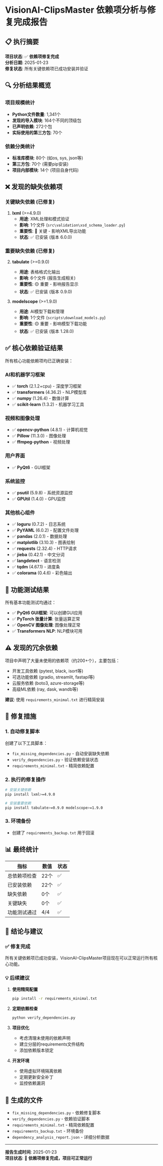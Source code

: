 # VisionAI-ClipsMaster 依赖项分析与修复完成报告

## 📋 执行摘要

**项目状态**: ✅ **依赖项修复完成**  
**分析日期**: 2025-01-23  
**修复状态**: 所有关键依赖项已成功安装并验证  

## 🔍 分析结果概览

### 项目规模统计
- **Python文件数量**: 1,341个
- **发现的导入模块**: 164个不同的顶级包
- **已声明依赖**: 272个包
- **实际使用的第三方包**: 70个

### 依赖分类统计
- **标准库模块**: 80个 (如os, sys, json等)
- **第三方包**: 70个 (需要pip安装)
- **项目内部模块**: 14个 (项目自身代码)

## ❌ 发现的缺失依赖项

### 关键缺失依赖 (已修复)
1. **lxml** (>=4.9.0)
   - **用途**: XML处理和模式验证
   - **影响**: 1个文件 (`src\validation\xsd_schema_loader.py`)
   - **重要性**: 🔴 关键 - 影响XML导出功能
   - **状态**: ✅ 已安装 (版本 6.0.0)

### 重要缺失依赖 (已修复)
2. **tabulate** (>=0.9.0)
   - **用途**: 表格格式化输出
   - **影响**: 6个文件 (报告生成相关)
   - **重要性**: 🟡 重要 - 影响报告显示
   - **状态**: ✅ 已安装 (版本 0.9.0)

3. **modelscope** (>=1.9.0)
   - **用途**: AI模型下载和管理
   - **影响**: 1个文件 (`scripts\download_models.py`)
   - **重要性**: 🟡 重要 - 影响模型下载功能
   - **状态**: ✅ 已安装 (版本 1.28.0)

## ✅ 核心依赖验证结果

所有核心功能依赖项均已正确安装：

### AI和机器学习框架
- ✅ **torch** (2.1.2+cpu) - 深度学习框架
- ✅ **transformers** (4.36.2) - NLP模型库
- ✅ **numpy** (1.26.4) - 数值计算
- ✅ **scikit-learn** (1.3.2) - 机器学习工具

### 视频和图像处理
- ✅ **opencv-python** (4.8.1) - 计算机视觉
- ✅ **Pillow** (11.3.0) - 图像处理
- ✅ **ffmpeg-python** - 视频处理

### 用户界面
- ✅ **PyQt6** - GUI框架

### 系统监控
- ✅ **psutil** (5.9.8) - 系统资源监控
- ✅ **GPUtil** (1.4.0) - GPU监控

### 其他核心组件
- ✅ **loguru** (0.7.2) - 日志系统
- ✅ **PyYAML** (6.0.2) - 配置文件处理
- ✅ **pandas** (2.0.1) - 数据处理
- ✅ **matplotlib** (3.10.3) - 图表绘制
- ✅ **requests** (2.32.4) - HTTP请求
- ✅ **jieba** (0.42.1) - 中文分词
- ✅ **langdetect** - 语言检测
- ✅ **tqdm** (4.67.1) - 进度条
- ✅ **colorama** (0.4.6) - 彩色输出

## 🧪 功能测试结果

所有基本功能测试均通过：
- ✅ **PyQt6 GUI框架**: 可以创建GUI应用
- ✅ **PyTorch 张量计算**: 张量运算正常
- ✅ **OpenCV 图像处理**: 图像处理正常
- ✅ **Transformers NLP**: NLP模块可用

## ⚠️ 发现的冗余依赖

项目中声明了大量未使用的依赖项（约200+个），主要包括：
- 开发工具依赖 (pytest, black, isort等)
- 可选功能依赖 (gradio, streamlit, fastapi等)
- 云服务依赖 (boto3, azure-storage等)
- 高级ML依赖 (ray, dask, wandb等)

**建议**: 使用 `requirements_minimal.txt` 进行精简安装

## 🔧 修复措施

### 1. 自动修复脚本
创建了以下工具脚本：
- `fix_missing_dependencies.py` - 自动安装缺失依赖
- `verify_dependencies.py` - 验证依赖安装状态
- `requirements_minimal.txt` - 精简依赖配置

### 2. 执行的修复操作
```bash
# 安装关键依赖
pip install lxml>=4.9.0

# 安装重要依赖  
pip install tabulate>=0.9.0 modelscope>=1.9.0
```

### 3. 环境备份
- 创建了 `requirements_backup.txt` 用于回滚

## 📊 最终统计

| 指标 | 数值 | 状态 |
|------|------|------|
| 总依赖项检查 | 22个 | ✅ |
| 已安装依赖 | 22个 | ✅ |
| 缺失依赖 | 0个 | ✅ |
| 关键缺失 | 0个 | ✅ |
| 功能测试通过 | 4/4 | ✅ |

## 🎯 结论与建议

### ✅ 修复完成
所有关键依赖项已成功安装，VisionAI-ClipsMaster项目现在可以正常运行所有核心功能。

### 💡 后续建议

1. **使用精简配置**
   ```bash
   pip install -r requirements_minimal.txt
   ```

2. **定期依赖检查**
   ```bash
   python verify_dependencies.py
   ```

3. **项目优化**
   - 考虑清理未使用的依赖声明
   - 建立分层的requirements文件结构
   - 添加依赖版本锁定

4. **开发环境**
   - 使用虚拟环境隔离依赖
   - 定期更新安全补丁
   - 监控依赖漏洞

## 📁 生成的文件

- `fix_missing_dependencies.py` - 依赖修复脚本
- `verify_dependencies.py` - 依赖验证脚本  
- `requirements_minimal.txt` - 精简依赖配置
- `requirements_backup.txt` - 环境备份
- `dependency_analysis_report.json` - 详细分析数据

---

**报告生成时间**: 2025-01-23  
**项目状态**: 🎉 **依赖项修复完成，项目可正常运行**
